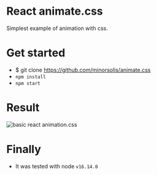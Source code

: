 # React animate.css

Simplest example of animation with css.

# Get started

- $ git clone https://github.com/minorsolis/animate.css
- `npm install`
- `npm start`

# Result

![basic react animation.css](https://github.com/minorsolis/animate.css/public/react-animate-css.gif)

# Finally

- It was tested with node `v16.14.0`

